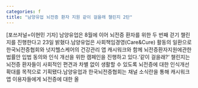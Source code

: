 ```yaml
---
categories: f
title: "남양유업 뇌전증 환자 지원 같이 걸을래 챌린지 2탄"
---
```

[포쓰저널=이현민 기자] 남양유업은 8월에 이어 뇌전증 환자를 위한 두 번째 걷기 챌린지를 진행한다고 23일 밝혔다.남양유업은 사회책임경영(Care&Cure) 활동의 일환으로 한국뇌전증협회와 넛지헬스케어의 건강관리 앱 캐시워크와 함께 뇌전증환자지원에관한법률안 입법 동의와 인식 개선을 위한 캠페인을 진행하고 있다.‘같이 걸을래?‘ 챌린지는 뇌전증 환자들이 사회적인 편견과 차별 없이 생활할 수 있도록 뇌전증에 대한 인식개선 확대를 목적으로 기획됐다.남양유업과 한국뇌전증협회는 채널 소식란을 통해 캐시워크 앱 이용자들에게 뇌전증에 대한 올